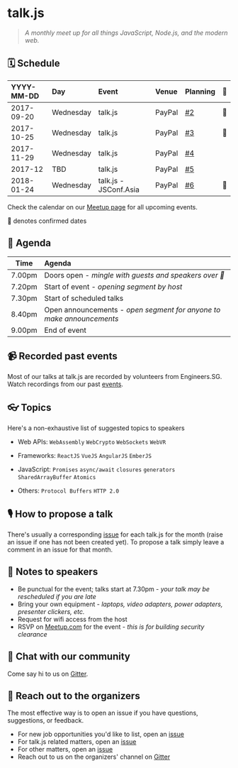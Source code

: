 # talk.js

> _A monthly meet up for all things JavaScript, Node.js, and the modern web._

## 🗓 Schedule

YYYY-MM-DD | Day       | Event   | Venue  | Planning | 🚀
:----------|:----------|:--------|:-------|:---------|----
2017-09-20 | Wednesday | talk.js | PayPal | [#2](https://github.com/SingaporeJS/talk.js/issues/2) | 🚀
2017-10-25 | Wednesday | talk.js | PayPal | [#3](https://github.com/SingaporeJS/talk.js/issues/3) | 🚀
2017-11-29 | Wednesday | talk.js | PayPal | [#4](https://github.com/SingaporeJS/talk.js/issues/4) |
2017-12    | TBD       | talk.js | PayPal | [#5](https://github.com/SingaporeJS/talk.js/issues/5) |
2018-01-24 | Wednesday | talk.js - JSConf.Asia | PayPal | [#6](https://github.com/SingaporeJS/talk.js/issues/6) | 🚀

Check the calendar on our [Meetup page](https://www.meetup.com/Singapore-JS/events/) for all upcoming events.

🚀 denotes confirmed dates

## 📅 Agenda

Time   | Agenda
------ | :-----
7.00pm | Doors open - _mingle with guests and speakers over 🍕_
7.20pm | Start of event - _opening segment by host_
7.30pm | Start of scheduled talks
8.40pm | Open announcements - _open segment for anyone to make announcements_
9.00pm | End of event

## 📹 Recorded past events

Most of our talks at talk.js are recorded by volunteers from Engineers.SG. Watch recordings from our past [events](https://engineers.sg/organization/singaporejs).

## 👓 Topics

Here's a non-exhaustive list of suggested topics to speakers

- Web APIs: `WebAssembly` `WebCrypto` `WebSockets` `WebVR`

- Frameworks: `ReactJS` `VueJS` `AngularJS` `EmberJS`

- JavaScript: `Promises` `async/await` `closures` `generators` `SharedArrayBuffer` `Atomics`

- Others: `Protocol Buffers` `HTTP 2.0`

## 🎙 How to propose a talk

There's usually a corresponding [issue](https://github.com/SingaporeJS/talk.js/issues) for each talk.js for the month (raise an issue if one has not been created yet). To propose a talk simply leave a comment in an issue for that month.

## 📝 Notes to speakers

- Be punctual for the event; talks start at 7.30pm - _your talk may be rescheduled if you are late_
- Bring your own equipment - _laptops, video adapters, power adapters, presenter clickers, etc._
- Request for wifi access from the host
- RSVP on [Meetup.com](https://www.meetup.com/Singapore-JS) for the event - _this is for building security clearance_

## 👋 Chat with our community

Come say hi to us on [Gitter](https://gitter.im/SingaporeJS/home).

## 💬 Reach out to the organizers

The most effective way is to open an issue if you have questions, suggestions, or feedback.

- For new job opportunities you'd like to list, open an [issue](https://github.com/SingaporeJS/jobs/issues/new)
- For talk.js related matters, open an [issue](https://github.com/SingaporeJS/talk.js/issues/new)
- For other matters, open an [issue](https://github.com/SingaporeJS/organizers/issues/new)
- Reach out to us on the organizers' channel on [Gitter](https://gitter.im/SingaporeJS/organizers)
